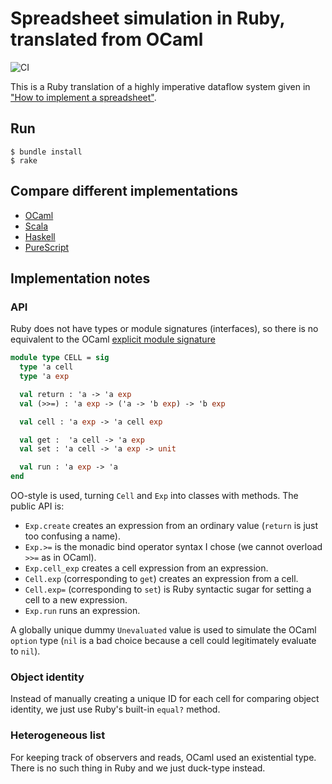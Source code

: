 # Spreadsheet simulation in Ruby, translated from OCaml

![CI](https://github.com/FranklinChen/spreadsheet-ruby/workflows/Ruby/badge.svg)

This is a Ruby translation of a highly imperative dataflow system given in ["How to implement a spreadsheet"](http://semantic-domain.blogspot.com/2015/07/how-to-implement-spreadsheet.html).

## Run

```
$ bundle install
$ rake
```

## Compare different implementations

- [OCaml](https://github.com/FranklinChen/spreadsheet-ocaml)
- [Scala](https://github.com/FranklinChen/spreadsheet-scala)
- [Haskell](https://github.com/FranklinChen/spreadsheet-haskell)
- [PureScript](https://github.com/FranklinChen/spreadsheet-purescript)

## Implementation notes

### API

Ruby does not have types or module signatures (interfaces), so there
is no equivalent to the OCaml [explicit module signature](https://github.com/FranklinChen/spreadsheet-ocaml/blob/master/src/Spreadsheet.ml)

```ocaml
module type CELL = sig
  type 'a cell
  type 'a exp

  val return : 'a -> 'a exp
  val (>>=) : 'a exp -> ('a -> 'b exp) -> 'b exp

  val cell : 'a exp -> 'a cell exp

  val get :  'a cell -> 'a exp
  val set : 'a cell -> 'a exp -> unit

  val run : 'a exp -> 'a
end
```

OO-style is used, turning `Cell` and `Exp` into classes with
methods. The public API is:

- `Exp.create` creates an expression from an ordinary value (`return`
  is just too confusing a name).
- `Exp.>=` is the monadic bind operator syntax I chose (we cannot
  overload `>>=` as in OCaml).
- `Exp.cell_exp` creates a cell expression from an expression.
- `Cell.exp` (corresponding to `get`) creates an expression from a cell.
- `Cell.exp=` (corresponding to `set`) is Ruby syntactic sugar for setting a cell to a new expression.
- `Exp.run` runs an expression.

A globally unique dummy `Unevaluated` value is used to simulate the
OCaml `option` type (`nil` is a bad choice because a cell could
legitimately evaluate to `nil`).

### Object identity

Instead of manually creating a unique ID for each cell for comparing
object identity, we just use Ruby's built-in `equal?` method.

### Heterogeneous list

For keeping track of observers and reads, OCaml used an existential
type. There is no such thing in Ruby and we just duck-type instead.
